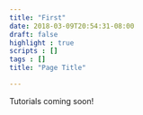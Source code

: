 ```yaml
---
title: "First"
date: 2018-03-09T20:54:31-08:00
draft: false
highlight : true
scripts : []
tags : []
title: "Page Title"

---
```

Tutorials coming soon!
